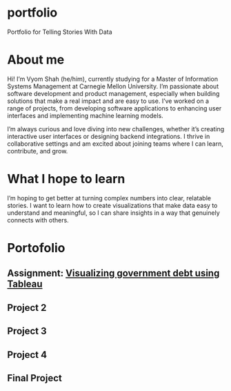 # portfolio
Portfolio for Telling Stories With Data 

# About me
Hi! I’m Vyom Shah (he/him), currently studying for a Master of Information Systems Management at Carnegie Mellon University. I’m passionate about software development and product management, especially when building solutions that make a real impact and are easy to use. I’ve worked on a range of projects, from developing software applications to enhancing user interfaces and implementing machine learning models.

I’m always curious and love diving into new challenges, whether it’s creating interactive user interfaces or designing backend integrations. I thrive in collaborative settings and am excited about joining teams where I can learn, contribute, and grow.

# What I hope to learn
I’m hoping to get better at turning complex numbers into clear, relatable stories. I want to learn how to create visualizations that make data easy to understand and meaningful, so I can share insights in a way that genuinely connects with others.

# Portofolio

## Assignment: [Visualizing government debt using Tableau](https://vyom555.github.io/portfolio/dataviz2)
## Project 2
## Project 3
## Project 4
## Final Project
